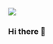 ![]([https://arturssmirnovs.github.io/github-profile-readme-generator/images/banner.png](https://github.com/Protick10/Protick10/blob/main/pro%20banner.png))

### Hi there 👋

<!--
**Protick10/Protick10** is a ✨ _special_ ✨ repository because its `README.md` (this file) appears on your GitHub profile.

Here are some ideas to get you started:

- 🔭 I’m currently working on ...
- 🌱 I’m currently learning ...
- 👯 I’m looking to collaborate on ...
- 🤔 I’m looking for help with ...
- 💬 Ask me about ...
- 📫 How to reach me: ...
- 😄 Pronouns: ...
- ⚡ Fun fact: ...
-->
